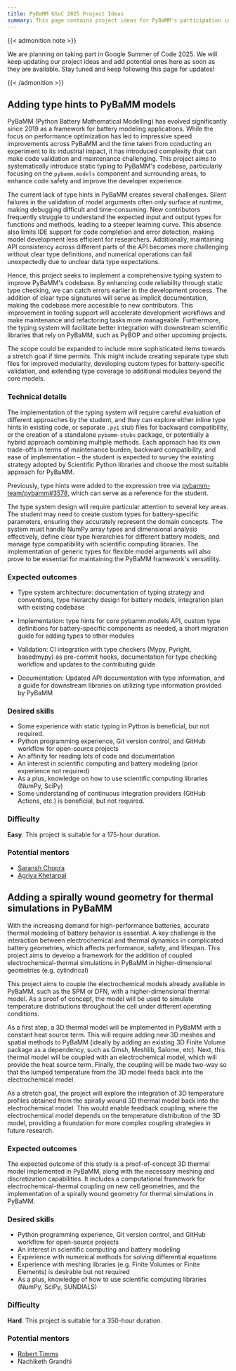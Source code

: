 ```yaml
---
title: PyBaMM GSoC 2025 Project Ideas
summary: This page contains project ideas for PyBaMM's participation in the Google Summer of Code program in 2025. These projects are intended to be suitable for students who are new to PyBaMM or to open-source software development in general, and wish to work on a project that will be beneficial to PyBaMM and its community.
---
```


{{< admonition note >}}

We are planning on taking part in Google Summer of Code 2025. We will keep updating our project ideas and add potential ones here as soon as they are available. Stay tuned and keep following this page for updates!

{{< /admonition >}}

## Adding type hints to PyBaMM models

PyBaMM (Python Battery Mathematical Modelling) has evolved significantly since 2019 as a framework for battery modeling applications. While the focus on performance optimization has led to impressive speed improvements across PyBaMM and the time taken from conducting an experiment to its industrial impact, it has introduced complexity that can make code validation and maintenance challenging. This project aims to systematically introduce static typing to PyBaMM's codebase, particularly focusing on the `pybamm.models` component and surrounding areas, to enhance code safety and improve the developer experience.

The current lack of type hints in PyBaMM creates several challenges. Silent failures in the validation of model arguments often only surface at runtime, making debugging difficult and time-consuming. New contributors frequently struggle to understand the expected input and output types for functions and methods, leading to a steeper learning curve. This absence also limits IDE support for code completion and error detection, making model development less efficient for researchers. Additionally, maintaining API consistency across different parts of the API becomes more challenging without clear type definitions, and numerical operations can fail unexpectedly due to unclear data type expectations.

Hence, this project seeks to implement a comprehensive typing system to improve PyBaMM's codebase. By enhancing code reliability through static type checking, we can catch errors earlier in the development process. The addition of clear type signatures will serve as implicit documentation, making the codebase more accessible to new contributors. This improvement in tooling support will accelerate development workflows and make maintenance and refactoring tasks more manageable. Furthermore, the typing system will facilitate better integration with downstream scientific libraries that rely on PyBaMM, such as PyBOP and other upcoming projects.

The scope could be expanded to include more sophisticated items towards a stretch goal if time permits. This might include creating separate type stub files for improved modularity, developing custom types for battery-specific validation, and extending type coverage to additional modules beyond the core models.

### Technical details

The implementation of the typing system will require careful evaluation of different approaches by the student, and they can explore either inline type hints in existing code, or separate `.pyi` stub files for backward compatibility, or the creation of a standalone `pybamm-stubs` package, or potentially a hybrid approach combining multiple methods. Each approach has its own trade-offs in terms of maintenance burden, backward compatibility, and ease of implementation – the student is expected to survey the existing strategy adopted by Scientific Python libraries and choose the most suitable approach for PyBaMM.

Previously, type hints were added to the expression tree via [pybamm-team/pybamm#3578](https://github.com/pybamm-team/PyBaMM/issues/3578), which can serve as a reference for the student.

The type system design will require particular attention to several key areas. The student may need to create custom types for battery-specific parameters, ensuring they accurately represent the domain concepts. The system must handle NumPy array types and dimensional analysis effectively, define clear type hierarchies for different battery models, and manage type compatibility with scientific computing libraries. The implementation of generic types for flexible model arguments will also prove to be essential for maintaining the PyBaMM framework's versatility.

### Expected outcomes

- Type system architecture: documentation of typing strategy and conventions, type hierarchy design for battery models, integration plan with existing codebase

- Implementation: type hints for core pybamm.models API, custom type definitions for battery-specific components as needed, a short migration guide for adding types to other modules

- Validation: CI integration with type checkers (Mypy, Pyright, basedmypy) as pre-commit hooks, documentation for type checking workflow and updates to the contributing guide

- Documentation: Updated API documentation with type information, and a guide for downstream libraries on utilizing type information provided by PyBaMM

### Desired skills

- Some experience with static typing in Python is beneficial, but not required.
- Python programming experience, Git version control, and GitHub workflow for open-source projects
- An affinity for reading lots of code and documentation
- An interest in scientific computing and battery modeling (prior experience not required)
- As a plus, knowledge on how to use scientific computing libraries (NumPy, SciPy)
- Some understanding of continuous integration providers (GitHub Actions, etc.) is beneficial, but not required.

### Difficulty

**Easy**. This project is suitable for a 175-hour duration.

### Potential mentors


* [Saransh Chopra](https://Saransh-cpp.github.io/)
* [Agriya Khetarpal](https://github.com/agriyakhetarpal/)

<!-- * [Valentin Sulzer](https://github.com/valentinsulzer)
* [Robert Timms](https://github.com/rtimms)
* [Arjun Verma](https://arjxnpy.vercel.app/)
* [Ferran Brosa Planella](https://www.brosaplanella.xyz/) -->

## Adding a spirally wound geometry for thermal simulations in PyBaMM

With the increasing demand for high-performance batteries, accurate thermal modeling of battery behavior is essential. A key challenge is the interaction between electrochemical and thermal dynamics in complicated battery geometries, which affects performance, safety, and lifespan. This project aims to develop a framework for the addition of coupled electrochemical-thermal simulations in PyBaMM in higher-dimensional geometries (e.g. cylindrical)

This project aims to couple the electrochemical models already available in PyBaMM, such as the SPM or DFN, with a higher-dimensional thermal model.  As a proof of concept, the model will be used to simulate temperature distributions throughout the cell under different operating conditions.

As a first step, a 3D thermal model will be implemented in PyBaMM with a constant heat source term. This will require adding new 3D meshes and spatial methods to PyBaMM (ideally by adding an existing 3D Finite Volume package as a dependency, such as Gmsh, Meshlib, Salome, etc). Next, this thermal model will be coupled with an electrochemical model, which will provide the heat source term. Finally, the coupling will be made two-way so that the lumped temperature from the 3D model feeds back into the electrochemical model.

As a stretch goal, the project will explore the integration of 3D temperature profiles obtained from the spirally wound 3D thermal model back into the electrochemical model. This would enable feedback coupling, where the electrochemical model depends on the temperature distribution of the 3D model, providing a foundation for more complex coupling strategies in future research.


### Expected outcomes

The expected outcome of this study is a proof-of-concept 3D thermal model implemented in PyBaMM, along with the necessary meshing and discretization capabilities. It includes a computational framework for electrochemical-thermal coupling on new cell geometries, and the implementation of a spirally wound geometry for thermal simulations in PyBaMM.

### Desired skills

- Python programming experience, Git version control, and GitHub workflow for open-source projects
- An interest in scientific computing and battery modeling
- Experience with numerical methods for solving differential equations
- Experience with meshing libraries (e.g. Finite Volumes or Finite Elements) is desirable but not required
- As a plus, knowledge of how to use scientific computing libraries (NumPy, SciPy, SUNDIALS)

### Difficulty

**Hard**. This project is suitable for a 350-hour duration.

### Potential mentors

- [Robert Timms](https://github.com/rtimms)
- Nachiketh Grandhi
